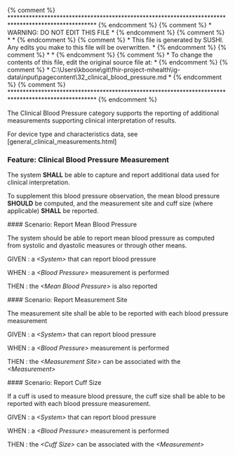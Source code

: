 {% comment %} **************************************************************************************************** {% endcomment %}
{% comment %} *                                  WARNING: DO NOT EDIT THIS FILE                                  * {% endcomment %}
{% comment %} *                                                                                                  * {% endcomment %}
{% comment %} * This file is generated by SUSHI. Any edits you make to this file will be overwritten.            * {% endcomment %}
{% comment %} *                                                                                                  * {% endcomment %}
{% comment %} * To change the contents of this file, edit the original source file at:                           * {% endcomment %}
{% comment %} * C:\Users\kboone\git\fhir-project-mhealth\ig-data\input\pagecontent\32_clinical_blood_pressure.md * {% endcomment %}
{% comment %} **************************************************************************************************** {% endcomment %}

The Clinical Blood Pressure category supports the reporting of additional measurements
supporting clinical interpretation of results.

For device type and characteristics data, see [general_clinical_measurements.html]
<span id='clinical-blood-pressure-measurement'/>
### <span class='glyphicon glyphicon-phone'/> <span class='glyphicon glyphicon-dashboard'/> <span class='glyphicon glyphicon-cloud'/> Feature: Clinical Blood Pressure Measurement

The system **SHALL** be able to capture and report additional data used for clinical interpretation.

To supplement this blood pressure observation, the mean blood pressure **SHOULD** be computed, and the measurement site and
cuff size (where applicable) **SHALL** be reported.


<span id='report-mean-blood-pressure'/>
#### <span class='glyphicon text-info glyphicon-phone'/> <span class='glyphicon text-info glyphicon-dashboard'/> <span class='glyphicon text-info glyphicon-cloud'/> Scenario: Report Mean Blood Pressure

The system should be able to report mean blood pressure as computed from systolic and dyastolic measures
or through other means.

GIVEN
: a <i>&lt;System&gt;</i> that can report blood pressure

WHEN
: a <i>&lt;Blood Pressure&gt;</i> measurement is performed

THEN
: the <i>&lt;Mean Blood Pressure&gt;</i> is also reported


<span id='report-measurement-site'/>
#### <span class='glyphicon text-success glyphicon-phone'/> <span class='glyphicon text-success glyphicon-dashboard'/> <span class='glyphicon text-success glyphicon-cloud'/> Scenario: Report Measurement Site

The measurement site shall be able to be reported with each blood pressure measurement

GIVEN
: a <i>&lt;System&gt;</i> that can report blood pressure

WHEN
: a <i>&lt;Blood Pressure&gt;</i> measurement is performed

THEN
: the <i>&lt;Measurement Site&gt;</i> can be associated with the <i>&lt;Measurement&gt;</i>


<span id='report-cuff-size'/>
#### <span class='glyphicon text-success glyphicon-phone'/> <span class='glyphicon text-success glyphicon-dashboard'/> <span class='glyphicon text-success glyphicon-cloud'/> Scenario: Report Cuff Size

If a cuff is used to measure blood pressure, the cuff size shall be able to be reported with each blood pressure measurement.

GIVEN
: a <i>&lt;System&gt;</i> that can report blood pressure

WHEN
: a <i>&lt;Blood Pressure&gt;</i> measurement is performed

THEN
: the <i>&lt;Cuff Size&gt;</i> can be associated with the <i>&lt;Measurement&gt;</i>


